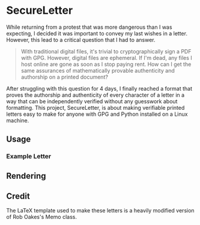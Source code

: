 # SecureLetter
While returning from a protest that was more dangerous than I was expecting, I decided it was important to convey my last wishes in a letter. However, this lead to a critical question that I had to answer.
> With traditional digital files, it's trivial to cryptographically sign a PDF with GPG. However, digital files are ephemeral. If I'm dead, any files I host online are gone as soon as I stop paying rent. How can I get the same assurances of mathematically provable authenticity and authorship on a printed document?

After struggling with this question for 4 days, I finally reached a format that proves the authorship and authenticity of every character of a letter in a way that can be independently verified without any guesswork about formatting. This project, SecureLetter, is about making verifiable printed letters easy to make for anyone with GPG and Python installed on a Linux machine.

## Usage
### Example Letter

## Rendering
## Credit
The LaTeX template used to make these letters is a heavily modified version of Rob Oakes's Memo class.